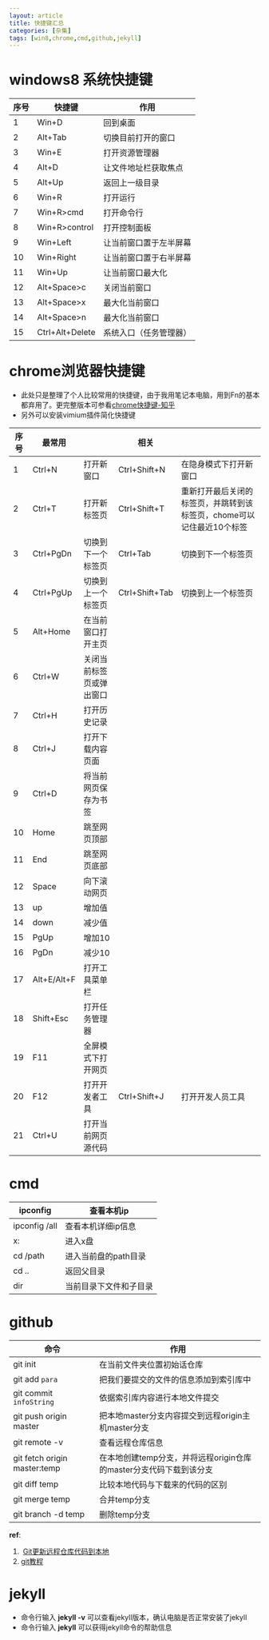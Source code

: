 ```yaml
---
layout: article
title: 快捷键汇总
categories: [杂集]
tags: [win8,chrome,cmd,github,jekyll]
---
```

# windows8 系统快捷键

|序号|快捷键|作用|
|--|--|--|
|1|Win+D|回到桌面|
|2|Alt+Tab|切换目前打开的窗口|
|3|Win+E|打开资源管理器|
|4|Alt+D|让文件地址栏获取焦点|
|5|Alt+Up|返回上一级目录|
|6|Win+R|打开运行|
|7|Win+R>cmd|打开命令行|
|8|Win+R>control|打开控制面板|
|9|Win+Left|让当前窗口置于左半屏幕|
|10|Win+Right|让当前窗口置于右半屏幕|
|11|Win+Up|让当前窗口最大化|
|12|Alt+Space>c|关闭当前窗口|
|13|Alt+Space>x|最大化当前窗口|
|14|Alt+Space>n|最大化当前窗口|
|15|Ctrl+Alt+Delete|系统入口（任务管理器）|  

# chrome浏览器快捷键
- 此处只是整理了个人比较常用的快捷键，由于我用笔记本电脑，用到Fn的基本都弃用了。更完整版本可参看[chrome快捷键-知乎](https://www.zhihu.com/question/19555789)
- 另外可以安装vimium插件简化快捷键

|序号|最常用||相关||
|-|-|-|-|-|
|1|Ctrl+N|打开新窗口|Ctrl+Shift+N|在隐身模式下打开新窗口|
|2|Ctrl+T|打开新标签页|Ctrl+Shift+T|重新打开最后关闭的标签页，并跳转到该标签页，chome可以记住最近10个标签|
|3|Ctrl+PgDn|切换到下一个标签页|Ctrl+Tab|切换到下一个标签页|
|4|Ctrl+PgUp |切换到上一个标签页 |Ctrl+Shift+Tab |切换到上一个标签页 |
|5|Alt+Home |在当前窗口打开主页 | | |
|6 |Ctrl+W |关闭当前标签页或弹出窗口 | | |
|7|Ctrl+H |打开历史记录 | | |
|8 |Ctrl+J |打开下载内容页面 | | |
|9 |Ctrl+D |将当前网页保存为书签 | | |
|10 |Home |跳至网页顶部 | | |
|11 |End |跳至网页底部 | | |
|12 |Space |向下滚动网页 | | |
|13 |up |增加值 | | |   
|14 |down |减少值 | | |
|15 |PgUp |增加10 | | |
|16 |PgDn |减少10 | | |
|17 |Alt+E/Alt+F |打开工具菜单栏 | | |
|18 |Shift+Esc |打开任务管理器 | | |
|19 | F11|全屏模式下打开网页| | | 
|20 |F12 |打开开发者工具 |Ctrl+Shift+J |打开开发人员工具 |
|21 |Ctrl+U |打开当前网页源代码| | ||

# cmd  

|ipconfig|查看本机ip|
|-|-|
|ipconfig /all|查看本机详细ip信息|
|x:|进入x盘|
|cd /path|进入当前盘的path目录|
|cd ..|返回父目录|
|dir|当前目录下文件和子目录|

# github  

|命令|作用|
|-|-|
|git init|在当前文件夹位置初始话仓库|
|git add `para`|把我们要提交的文件的信息添加到索引库中|
|git commit `infoString`|依据索引库内容进行本地文件提交|
|git push origin master|把本地master分支内容提交到远程origin主机master分支|
|git remote -v|查看远程仓库信息|
|git fetch origin master:temp|在本地创建temp分支，并将远程origin仓库的master分支代码下载到该分支|
|git diff temp|比较本地代码与下载来的代码的区别|
|git merge temp|合并temp分支|
|git branch -d temp|删除temp分支|

**ref**:
1.  [Git更新远程仓库代码到本地](http://blog.csdn.net/chailyuan/article/details/53292031)
2. [git教程](http://www.yiibai.com/git/)

# jekyll
- 命令行输入 **jekyll -v** 可以查看jekyll版本，确认电脑是否正常安装了jekyll
- 命令行输入 **jekyll** 可以获得jekyll命令的帮助信息